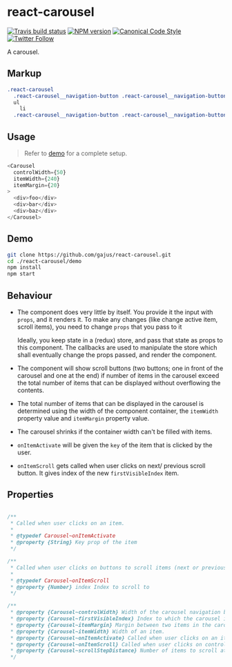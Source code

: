 # react-carousel

[![Travis build status](http://img.shields.io/travis/gajus/react-carousel/master.svg?style=flat-square)](https://travis-ci.org/gajus/react-carousel)
[![NPM version](http://img.shields.io/npm/v/react-carousel.svg?style=flat-square)](https://www.npmjs.org/package/react-carousel)
[![Canonical Code Style](https://img.shields.io/badge/code%20style-canonical-blue.svg?style=flat-square)](https://github.com/gajus/canonical)
[![Twitter Follow](https://img.shields.io/twitter/follow/kuizinas.svg?style=social&label=Follow)](https://twitter.com/kuizinas)

A carousel.

## Markup

```css
.react-carousel
  .react-carousel__navigation-button .react-carousel__navigation-button--previous
  ul
    li
  .react-carousel__navigation-button .react-carousel__navigation-button--next

```

## Usage

> Refer to [demo](#demo) for a complete setup.

```js
<Carousel
  controlWidth={50}
  itemWidth={240}
  itemMargin={20}
>
  <div>foo</div>
  <div>bar</div>
  <div>baz</div>
</Carousel>
```

## Demo

```bash
git clone https://github.com/gajus/react-carousel.git
cd ./react-carousel/demo
npm install
npm start
```

## Behaviour

  * The component does very little by itself. You provide it the input with `props`, and it renders it. To make any changes (like change active item, scroll items), you need to change `props` that you pass to it

    Ideally, you keep state in a (redux) store, and pass that state as props to this component. The callbacks are used to manipulate the store which shall eventually change the props passed, and render the component.

  * The component will show scroll buttons (two buttons; one in front of the carousel and one at the end) if number of items in the carousel exceed the total number of items that can be displayed without overflowing the contents.
  * The total number of items that can be displayed in the carousel is determined using the width of the component container, the `itemWidth` property value and `itemMargin` property value.
  * The carousel shrinks if the container width can't be filled with items.
  * `onItemActivate` will be given the `key` of the item that is clicked by the user.
  * `onItemScroll` gets called when user clicks on next/ previous scroll button. It gives index of the new `firstVisibleIndex` item.

## Properties

```js

/**
 * Called when user clicks on an item.
 *
 * @typedef Carousel~onItemActivate
 * @property {String} Key prop of the item
 */

/**
 * Called when user clicks on buttons to scroll items (next or previous)
 *
 * @typedef Carousel~onItemScroll
 * @property {Number} index Index to scroll to
 */

/**
 * @property {Carousel~controlWidth} Width of the carousel navigation button.
 * @property {Carousel~firstVisibleIndex} Index to which the carousel is scrolled to (i.e the first index which is visible.) (default: `0`).
 * @property {Carousel~itemMargin} Margin between two items in the carousel.
 * @property {Carousel~itemWidth} Width of an item.
 * @property {Carousel~onItemActivate} Called when user clicks on an item.
 * @property {Carousel~onItemScroll} Called when user clicks on control buttons.
 * @property {Carousel~scrollStepDistance} Number of items to scroll at one time (default: the current visible item count).
 */
```
